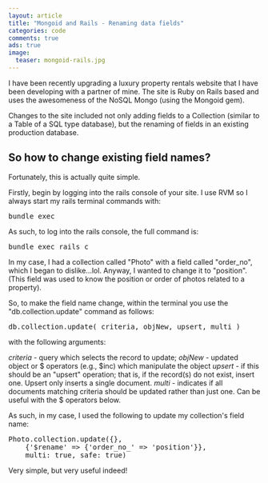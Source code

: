 ```yaml
---
layout: article
title: "Mongoid and Rails - Renaming data fields"
categories: code
comments: true
ads: true
image:
  teaser: mongoid-rails.jpg
---
```


I have been recently upgrading a luxury property rentals website that I have been developing with a partner of mine.  The site is Ruby on Rails based and uses the awesomeness of the NoSQL Mongo (using the Mongoid gem).

Changes to the site included not only adding fields to a Collection (similar to a Table of a SQL type database), but the renaming of fields in an existing production database.

## So how to change existing field names?

Fortunately, this is actually quite simple.

Firstly, begin by logging into the rails console of your site.  I use RVM so I always start my rails terminal commands with:

<pre>bundle exec</pre>

As such, to log into the rails console, the full command is:

<pre>bundle exec rails c</pre>

In my case, I had a collection called "Photo" with a field called "order_no", which I began to dislike...lol.  Anyway, I wanted to change it to "position".  (This field was used to know the position or order of photos related to a property).

So, to make the field name change, within the terminal you use the "db.collection.update" command as follows:

<pre>db.collection.update( criteria, objNew, upsert, multi )</pre>

with the following arguments:

*criteria* - query which selects the record to update;
*objNew* - updated object or $ operators (e.g., $inc) which manipulate the object
*upsert* - if this should be an "upsert" operation; that is, if the record(s) do not exist, insert one. Upsert only inserts a single document.
*multi* - indicates if all documents matching criteria should be updated rather than just one. Can be useful with the $ operators below.

As such, in my case, I used the following to update my collection's field name:

<pre>Photo.collection.update({},
	{'$rename' => {'order_no_' => 'position'}},
	multi: true, safe: true)</pre>

Very simple, but very useful indeed!
